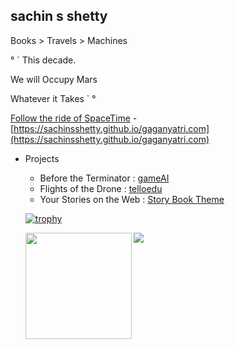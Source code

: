 ## sachin s shetty

Books > Travels > Machines

°
`
  This decade.

  We will Occupy Mars

  Whatever it Takes
`
°


[Follow the ride of SpaceTime](https://sachinsshetty.github.io/gaganyatri.com) - [https://sachinsshetty.github.io/gaganyatri.com](https://sachinsshetty.github.io/gaganyatri.com) 


* Projects
  * Before the Terminator : [gameAI](https://github.com/sachinsshetty/gameAI)
  * Flights of the Drone : [telloedu](https://github.com/sachinsshetty/telloedu)
  * Your Stories on the Web : [Story Book Theme](https://github.com/slabstech/story-book-theme)



  [![trophy](https://github-profile-trophy.vercel.app/?username=sachinsshetty&theme=onedark)](https://github.com/ryo-ma/github-profile-trophy)


  <div>
    <img height="170" align="left" src="https://github-readme-stats.vercel.app/api?username=sachinsshetty&count_private=true&include_all_commits=true&theme=onedark" />
    <img src="https://github-readme-stats.vercel.app/api/top-langs/?username=sachinsshetty&layout=compact&theme=onedark" />
  </div>

  <br>
  <br><br>

